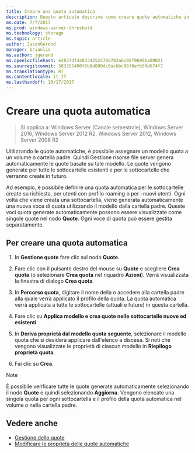 ```yaml
---
title: Creare una quota automatica
description: Questo articolo descrive come creare quote automatiche in base a un modello quota
ms.date: 7/7/2017
ms.prod: windows-server-threshold
ms.technology: storage
ms.topic: article
author: JasonGerend
manager: brianlic
ms.author: jgerend
ms.openlocfilehash: e2837df448434252470d783a6c06f0690ba09021
ms.sourcegitcommit: 583355400f6b0d880dc0ac6bc06f0efb50d674f7
ms.translationtype: HT
ms.contentlocale: it-IT
ms.lasthandoff: 10/17/2017
---
```

# <a name="create-an-auto-apply-quota"></a>Creare una quota automatica

> Si applica a: Windows Server (Canale semestrale), Windows Server 2016, Windows Server 2012 R2, Windows Server 2012, Windows Server 2008 R2

Utilizzando le quote automatiche, è possibile assegnare un modello quota a un volume o cartella padre. Quindi Gestione risorse file server genera automaticamente le quote basate su tale modello. Le quote vengono generate per tutte le sottocartelle esistenti e per le sottocartelle che verranno create in futuro.

Ad esempio, è possibile definire una quota automatica per le sottocartelle create su richiesta, per utenti con profilo roaming o per i nuovi utenti. Ogni volta che viene creata una sottocartella, viene generata automaticamente una nuova voce di quota utilizzando il modello dalla cartella padre. Queste voci quota generate automaticamente possono essere visualizzate come singole quote nel nodo **Quote**. Ogni voce di quota può essere gestita separatamente.

## <a name="to-create-an-auto-apply-quota"></a>Per creare una quota automatica

1.  In **Gestione quote** fare clic sul nodo **Quote**.

2.  Fare clic con il pulsante destro del mouse su **Quote** e scegliere **Crea quota** (o selezionare **Crea quota** nel riquadro **Azioni**). Verrà visualizzata la finestra di dialogo **Crea quota**.

3.  In **Percorso quota**, digitare il nome della o accedere alla cartella padre alla quale verrà applicato il profilo della quota. La quota automatica verrà applicata a tutte le sottocartelle (attuali e future) in questa cartella.

4.  Fare clic su **Applica modello e crea quote nelle sottocartelle nuove ed esistenti**.

5.  In **Deriva proprietà dal modello quota seguente**, selezionare il modello quota che si desidera applicare dall'elenco a discesa. Si noti che vengono visualizzate le proprietà di ciascun modello in **Riepilogo proprietà quota**.

6.  Fai clic su **Crea**.

> [!Note]
> È possibile verificare tutte le quote generate automaticamente selezionando il nodo **Quote** e quindi selezionando **Aggiorna**. Vengono elencate una singola quota per ogni sottocartella e il profilo della quota automatica nel volume o nella cartella padre.

## <a name="see-also"></a>Vedere anche

-   [Gestione delle quote](quota-management.md)
-   [Modificare le proprietà delle quote automatiche](edit-auto-apply-quota-properties.md)